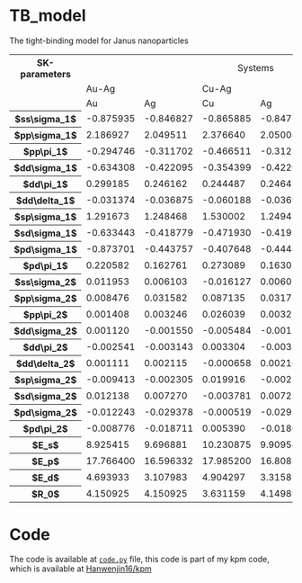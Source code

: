 # TB_model
The tight-binding model for Janus nanoparticles

<table  class="center">
  <tr>
    <th>SK-parameters</th>
    <td style="text-align: center;" colspan="6" >Systems</td>
  </tr>
  <tr>
    <td></td>
    <td colspan="2">Au-Ag</td>
    <td colspan="2">Cu-Ag</td>
    <td colspan="2">Cu-Au</td>
  </tr>
  <tr>
    <td></td>
    <td>Au</td>
    <td>Ag</td>
    <td>Cu</td>
    <td>Ag</td>
    <td>Cu</td>
    <td>Au</td>
  </tr>
    <tr>
    <th>$ss\sigma_1$</th>
    <td>-0.875935</td>
    <td>-0.846827</td>
    <td>-0.865885</td>
    <td>-0.847170</td>
    <td>-0.864615</td>
    <td>-0.873583</td>
  </tr>
  <tr>
    <th>$pp\sigma_1$</th>
    <td>2.186927</td>
    <td>2.049511</td>
    <td>2.376640</td>
    <td>2.050043</td>
    <td>2.371535</td>
    <td>2.182962</td>
  </tr>
  <tr>
    <th>$pp\pi_1$</th>
    <td>-0.294746</td>
    <td>-0.311702</td>
    <td>-0.466511</td>
    <td>-0.312308</td>
    <td>-0.463201</td>
    <td>-0.292637</td>
  </tr>
  <tr>
    <th>$dd\sigma_1$</th>
    <td>-0.634308</td>
    <td>-0.422095</td>
    <td>-0.354399</td>
    <td>-0.422689</td>
    <td>-0.352145</td>
    <td>-0.630700</td>
  </tr>
  <tr>
    <th>$dd\pi_1$</th>
    <td>0.299185</td>
    <td>0.246162</td>
    <td>0.244487</td>
    <td>0.246430</td>
    <td>0.243175</td>
    <td>0.297824</td>
  </tr>
  <tr>
    <th>$dd\delta_1$</th>
    <td>-0.031374</td>
    <td>-0.036875</td>
    <td>-0.060188</td>
    <td>-0.036936</td>
    <td>-0.059902</td>
    <td>-0.031374</td>
  </tr>
  <tr>
    <th>$sp\sigma_1$</th>
    <td>1.291673</td>
    <td>1.248468</td>
    <td>1.530002</td>
    <td>1.249421</td>
    <td>1.524703</td>
    <td>1.287485</td>
  </tr>
  <tr>
    <th>$sd\sigma_1$</th>
    <td>-0.633443</td>
    <td>-0.418779</td>
    <td>-0.471930</td>
    <td>-0.419393</td>
    <td>-0.469341</td>
    <td>-0.629821</td>
  </tr>
  <tr>
    <th>$pd\sigma_1$</th>
    <td>-0.873701</td>
    <td>-0.443757</td>
    <td>-0.407648</td>
    <td>-0.444484</td>
    <td>-0.404701</td>
    <td>-0.868544</td>
  </tr>
  <tr>
    <th>$pd\pi_1$</th>
    <td>0.220582</td>
    <td>0.162761</td>
    <td>0.273089</td>
    <td>0.163078</td>
    <td>0.271971</td>
    <td>0.220039</td>
  </tr>
  <tr>
    <th>$ss\sigma_2$</th>
    <td>0.011953</td>
    <td>0.006103</td>
    <td>-0.016127</td>
    <td>0.006059</td>
    <td>-0.015769</td>
    <td>0.011886</td>
  </tr>
  <tr>
    <th>$pp\sigma_2$</th>
    <td>0.008476</td>
    <td>0.031582</td>
    <td>0.087135</td>
    <td>0.031716</td>
    <td>0.085971</td>
    <td>0.008211</td>
  </tr>
  <tr>
    <th>$pp\pi_2$</th>
    <td>0.001408</td>
    <td>0.003246</td>
    <td>0.026039</td>
    <td>0.003271</td>
    <td>0.025912</td>
    <td>0.001442</td>
  </tr>
  <tr>
    <th>$dd\sigma_2$</th>
    <td>0.001120</td>
    <td>-0.001550</td>
    <td>-0.005484</td>
    <td>-0.001548</td>
    <td>-0.005469</td>
    <td>0.001096</td>
  </tr>
  <tr>
    <th>$dd\pi_2$</th>
    <td>-0.002541</td>
    <td>-0.003143</td>
    <td>0.003304</td>
    <td>-0.003137</td>
    <td>0.003269</td>
    <td>-0.002535</td>
  </tr>
  <tr>
    <th>$dd\delta_2$</th>
    <td>0.001111</td>
    <td>0.002115</td>
    <td>-0.000658</td>
    <td>0.002109</td>
    <td>-0.000637</td>
    <td>0.001110</td>
  </tr>
  <tr>
    <th>$sp\sigma_2$</th>
    <td>-0.009413</td>
    <td>-0.002305</td>
    <td>0.019916</td>
    <td>-0.002252</td>
    <td>0.019732</td>
    <td>-0.009490</td>
  </tr>
  <tr>
    <th>$sd\sigma_2$</th>
    <td>0.012138</td>
    <td>0.007270</td>
    <td>-0.003781</td>
    <td>0.007239</td>
    <td>-0.003644</td>
    <td>0.012164</td>
  </tr>
  <tr>
    <th>$pd\sigma_2$</th>
    <td>-0.012243</td>
    <td>-0.029378</td>
    <td>-0.000519</td>
    <td>-0.029280</td>
    <td>-0.000579</td>
    <td>-0.012282</td>
  </tr>
  <tr>
    <th>$pd\pi_2$</th>
    <td>-0.008776</td>
    <td>-0.018711</td>
    <td>0.005390</td>
    <td>-0.018663</td>
    <td>0.005403</td>
    <td>-0.008732</td>
  </tr>
  <tr>
    <th>$E_s$</th>
    <td>8.925415</td>
    <td>9.696881</td>
    <td>10.230875</td>
    <td>9.909544</td>
    <td>10.769568</td>
    <td>8.422715</td>
  </tr>
  <tr>
    <th>$E_p$</th>
    <td>17.766400</td>
    <td>16.596332</td>
    <td>17.985200</td>
    <td>16.808332</td>
    <td>18.517277</td>
    <td>17.256614</td>
  </tr>
  <tr>
    <th>$E_d$</th>
    <td>4.693933</td>
    <td>3.107983</td>
    <td>4.904297</td>
    <td>3.315857</td>
    <td>5.466640</td>
    <td>4.205108</td>
  </tr>
  <tr>
    <th>$R_0$</th>
    <td>4.150925</td>
    <td>4.150925</td>
    <td>3.631159</td>
    <td>4.149896</td>
    <td>3.635889</td>
    <td>4.155301</td>
  </tr>
</table>

# Code
The code is available at [`code.py`](https://github.com/HanwenJin16/TB_model/code.py) file, this code is part of my kpm code, which is available at [Hanwenjin16/kpm](https://github.com/HanwenJin16/kpm)
